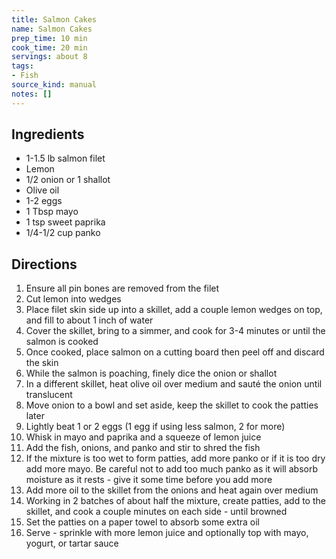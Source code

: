 ```yaml
---
title: Salmon Cakes
name: Salmon Cakes
prep_time: 10 min
cook_time: 20 min
servings: about 8
tags:
- Fish
source_kind: manual
notes: []
---
```


## Ingredients
- 1-1.5 lb salmon filet
- Lemon
- 1/2 onion or 1 shallot
- Olive oil
- 1-2 eggs
- 1 Tbsp mayo
- 1 tsp sweet paprika
- 1/4-1/2 cup panko


## Directions
1. Ensure all pin bones are removed from the filet
2. Cut lemon into wedges
3. Place filet skin side up into a skillet, add a couple lemon wedges on top, and fill to about 1 inch of water
4. Cover the skillet, bring to a simmer, and cook for 3-4 minutes or until the salmon is cooked 
5. Once cooked, place salmon on a cutting board then peel off and discard the skin
6. While the salmon is poaching, finely dice the onion or shallot
7. In a different skillet, heat olive oil over medium and sauté the onion until translucent
8. Move onion to a bowl and set aside, keep the skillet to cook the patties later
9. Lightly beat 1 or 2 eggs (1 egg if using less salmon, 2 for more)
10. Whisk in mayo and paprika and a squeeze of lemon juice
11. Add the fish, onions, and panko and stir to shred the fish
12. If the mixture is too wet to form patties, add more panko or if it is too dry add more mayo. Be careful not to add too much panko as it will absorb moisture as it rests - give it some time before you add more
13. Add more oil to the skillet from the onions and heat again over medium
14. Working in 2 batches of about half the mixture, create patties, add to the skillet, and cook a couple minutes on each side - until browned
15. Set the patties on a paper towel to absorb some extra oil
16. Serve - sprinkle with more lemon juice and optionally top with mayo, yogurt, or tartar sauce
